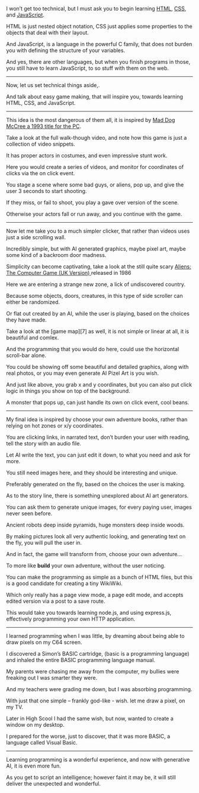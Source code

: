 I won’t get too technical,
but I must ask you to begin learning [HTML][1], [CSS][2], and [JavaScript][3].

HTML is just nested object notation,
CSS just applies some properties to the objects that deal with their layout.

And JavaScript, is a language in the powerful C family,
that does not burden you with defining the structure of your variables.

And yes, there are other languages, but when you finish programs in those,
you still have to learn JavaScript, to so stuff with them on the web.

---

Now,
let us set technical things aside,.

And talk about easy game making,
that will inspire you, towards learning HTML, CSS, and JavaScript.

---

This idea is the most dangerous of them all,
it is inspired by [Mad Dog McCree a 1993 title for the PC][4].

Take a look at the full walk-though video,
and note how this game is just a collection of video snippets.

It has proper actors in costumes,
and even impressive stunt work.

Here you would create a series of videos,
and monitor for coordinates of clicks via the on click event.

You stage a scene where some bad guys, or aliens, pop up,
and give the user 3 seconds to start shooting.

If they miss, or fail to shoot,
you play a gave over version of the scene.

Otherwise your actors fall or run away,
and you continue with the game.

---

Now let me take you to a much simpler clicker,
that rather than videos uses just a side scrolling wall.

Incredibly simple, but with AI generated graphics,
maybe pixel art, maybe some kind of a backroom door madness.

Simplicity can become captivating,
take a look at the still quite scary [Aliens: The Computer Game (UK Version)
][5] released in 1986

Here we are entering a strange new zone,
a lick of undiscovered country.

Because some objects, doors, creatures,
in this type of side scroller can either be randomized.

Or flat out created by an AI, while the user is playing,
based on the choices they have made.

Take a look at the [game map][7] as well,
it is not simple or linear at all, it is beautiful and comlex.

And the programming that you would do here,
could use the horizontal scroll-bar alone.

You could be showing off some beautiful and detailed graphics,
along with real photos, or you may even generate AI Pizel Art is you wish.

And just like above, you grab x and y coordinates,
but you can also put click logic in things you show on top of the background.

A monster that pops up,
can just handle its own on click event, cool beans.

---

My final idea is inspired by choose your own adventure books,
rather than relying on hot zones or x/y coordinates.

You are clicking links, in narrated text,
don’t burden your user with reading, tell the story with an audio file.

Let AI write the text, you can just edit it down,
to what you need and ask for more.

You still need images here,
and they should be interesting and unique.

Preferably generated on the fly,
based on the choices the user is making.

As to the story line,
there is something unexplored about AI art generators.

You can ask them to generate unique images,
for every paying user, images never seen before.

Ancient robots deep inside pyramids,
huge monsters deep inside woods.

By making pictures look all very authentic looking,
and generating text on the fly, you will pull the user in.

And in fact, the game will transform from,
choose your own adventure…

To more like __build__ your own adventure,
without the user noticing.

You can make the programming as simple as a bunch of HTML files,
but this is a good candidate for creating a tiny WikiWiki.

Which only really has a page view mode, a page edit mode,
and accepts edited version via a post to a save route.

This would take you towards learning node.js,
and using express.js, effectively programming your own HTTP application.

---

I learned programming when I was little,
by dreaming about being able to draw pixels on my C64 screen.

I discovered a Simon’s BASIC cartridge, (basic is a programming language)
and inhaled the entire BASIC programming language manual.

My parents were chasing me away from the computer,
my bullies were freaking out I was smarter they were.

And my teachers were grading me down,
but I was absorbing programming.

With just that one simple – frankly god-like - wish.
let me draw a pixel, on my TV.

Later in High Scool I had the same wish,
but now, wanted to create a window on my desktop.

I prepared for the worse, just to discover,
that it was more BASIC, a language called Visual Basic.

---

Learning programming is a wonderful experience,
and now with generative AI, it is even more fun.

As you get to script an intelligence; however faint it may be,
it will still deliver the unexpected and wonderful.

[1]: https://www.youtube.com/results?search_query=HTML+full+course
[2]: https://www.youtube.com/results?search_query=CSS+full+course
[3]: https://www.youtube.com/results?search_query=JavaScript+full+course
[4]: https://www.youtube.com/watch?v=LgTSh2LAalc
[5]: https://www.youtube.com/watch?v=efolLO2zcpc
[6]: https://project64.c64.org/maps/Aliens.jpg
